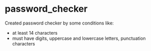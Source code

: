# password_checker
Created password checker by some conditions like: 
- at least 14 characters
- must have digits, uppercase and lowercase letters, punctuation characters 
